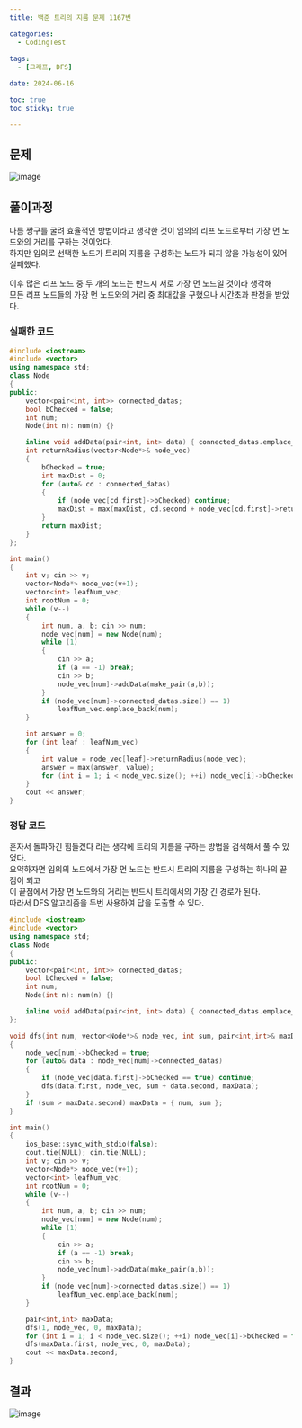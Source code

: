 ```yaml
---
title: 백준 트리의 지름 문제 1167번

categories:
  - CodingTest
 
tags:
  - [그래프, DFS]

date: 2024-06-16

toc: true
toc_sticky: true

---
```


## 문제

![image](https://github.com/chodott/chodott.github.io/assets/89974193/fe579762-e895-4e7c-b048-0f8462553e69)




## 풀이과정

나름 짱구를 굴려 효율적인 방법이라고 생각한 것이 임의의 리프 노드로부터 가장 먼 노드와의 거리를 구하는 것이었다. <br>
하지만 임의로 선택한 노드가 트리의 지름을 구성하는 노드가 되지 않을 가능성이 있어 실패했다.

이후 많은 리프 노드 중 두 개의 노드는 반드시 서로 가장 먼 노드일 것이라 생각해<br>
모든 리프 노드들의 가장 먼 노드와의 거리 중 최대값을 구했으나 시간초과 판정을 받았다.

### 실패한 코드
```c++
#include <iostream>
#include <vector>
using namespace std;
class Node
{
public:
	vector<pair<int, int>> connected_datas;
	bool bChecked = false;
	int num;
	Node(int n): num(n) {}

	inline void addData(pair<int, int> data) { connected_datas.emplace_back(data); }
	int returnRadius(vector<Node*>& node_vec)
	{
		bChecked = true;
		int maxDist = 0;
		for (auto& cd : connected_datas)
		{
			if (node_vec[cd.first]->bChecked) continue;
			maxDist = max(maxDist, cd.second + node_vec[cd.first]->returnRadius(node_vec));
		}
		return maxDist;
	}
};

int main()
{
	int v; cin >> v;
	vector<Node*> node_vec(v+1);
	vector<int> leafNum_vec;
	int rootNum = 0;
	while (v--)
	{
		int num, a, b; cin >> num;
		node_vec[num] = new Node(num);
		while (1)
		{
			cin >> a;
			if (a == -1) break;
			cin >> b;
			node_vec[num]->addData(make_pair(a,b));
		}
		if (node_vec[num]->connected_datas.size() == 1)
			leafNum_vec.emplace_back(num);
	}

	int answer = 0;
	for (int leaf : leafNum_vec)
	{
		int value = node_vec[leaf]->returnRadius(node_vec);
		answer = max(answer, value);
		for (int i = 1; i < node_vec.size(); ++i) node_vec[i]->bChecked = false;
	}
	cout << answer;
}
```


### 정답 코드


혼자서 돌파하긴 힘들겠다 라는 생각에 트리의 지름을 구하는 방법을 검색해서 풀 수 있었다.<br>
요약하자면 임의의 노드에서 가장 먼 노드는 반드시 트리의 지름을 구성하는 하나의 끝점이 되고<br>
이 끝점에서 가장 먼 노드와의 거리는 반드시 트리에서의 가장 긴 경로가 된다. <br>
따라서 DFS 알고리즘을 두번 사용하여 답을 도출할 수 있다.

``` c++
#include <iostream>
#include <vector>
using namespace std;
class Node
{
public:
	vector<pair<int, int>> connected_datas;
	bool bChecked = false;
	int num;
	Node(int n): num(n) {}

	inline void addData(pair<int, int> data) { connected_datas.emplace_back(data); }
};

void dfs(int num, vector<Node*>& node_vec, int sum, pair<int,int>& maxData)
{
	node_vec[num]->bChecked = true;
	for (auto& data : node_vec[num]->connected_datas)
	{
		if (node_vec[data.first]->bChecked == true) continue;
		dfs(data.first, node_vec, sum + data.second, maxData);
	}
	if (sum > maxData.second) maxData = { num, sum };
}

int main()
{
	ios_base::sync_with_stdio(false);
	cout.tie(NULL); cin.tie(NULL);
	int v; cin >> v;
	vector<Node*> node_vec(v+1);
	vector<int> leafNum_vec;
	int rootNum = 0;
	while (v--)
	{
		int num, a, b; cin >> num;
		node_vec[num] = new Node(num);
		while (1)
		{
			cin >> a;
			if (a == -1) break;
			cin >> b;
			node_vec[num]->addData(make_pair(a,b));
		}
		if (node_vec[num]->connected_datas.size() == 1)
			leafNum_vec.emplace_back(num);
	}

	pair<int,int> maxData;
	dfs(1, node_vec, 0, maxData);
	for (int i = 1; i < node_vec.size(); ++i) node_vec[i]->bChecked = false;
	dfs(maxData.first, node_vec, 0, maxData);
	cout << maxData.second;
}
```

## 결과
![image](https://github.com/chodott/chodott.github.io/assets/89974193/771f44dd-096a-480e-ad4c-8be80b989cde)

